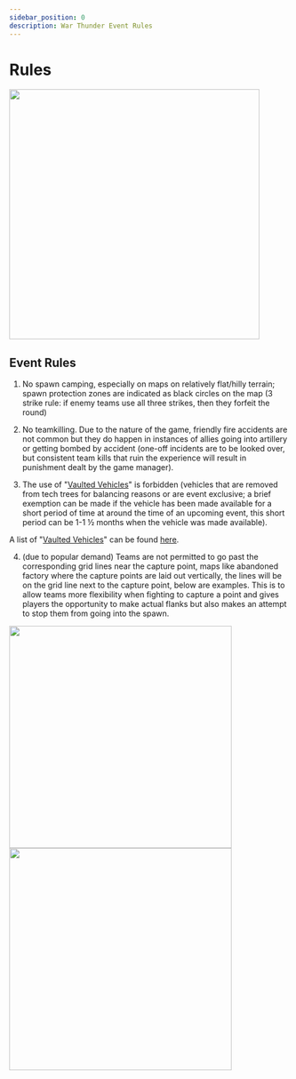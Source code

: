 ```yaml
---
sidebar_position: 0
description: War Thunder Event Rules
---
```


# Rules

<div class="flex-vcenter mb-1">
<img src="https://cdn.akamai.steamstatic.com/steam/apps/236390/header.jpg" width="450px"/>
</div>

## Event Rules

1. No spawn camping, especially on maps on relatively flat/hilly terrain; spawn protection zones are indicated as black circles on the map <span class="text-muted">(3 strike rule: if enemy teams use all three strikes, then they forfeit the round)</span>

2. No teamkilling. Due to the nature of the game, friendly fire accidents are not common but they do happen in instances of allies going into artillery or getting bombed by accident <span class="text-muted">(one-off incidents are to be looked over, but consistent team kills that ruin the experience will result in punishment dealt by the game manager).</span>

3. The use of "[Vaulted Vehicles](/warthunder/vaultedvehicles)" is forbidden <span class="text-muted">(vehicles that are removed from tech trees for balancing reasons or are event exclusive; a brief exemption can be made if the vehicle has been made available for a short period of time at around the time of an upcoming event, this short period can be 1-1 ½ months when the vehicle was made available).</span>

A list of "[Vaulted Vehicles](/warthunder/vaultedvehicles)" can be found [here](/warthunder/vaultedvehicles).

4. (due to popular demand) Teams are not permitted to go past the corresponding grid lines near the capture point, maps like abandoned factory where the capture points are laid out vertically, the lines will be on the grid line next to the capture point, below are examples.
This is to allow teams more flexibility when fighting to capture a point and gives players the opportunity to make actual flanks but also makes an attempt to stop them from going into the spawn.


<img src="/img/games/wt/ruleexample1.png" width="400px"/>
<img src="/img/games/wt/ruleexample2.png" width="400px"/>
